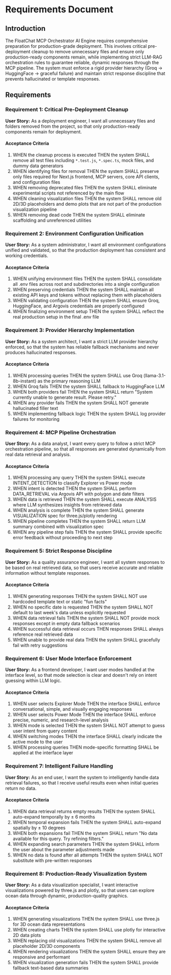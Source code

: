 # Requirements Document

## Introduction

The FloatChat MCP Orchestrator AI Engine requires comprehensive preparation for production-grade deployment. This involves critical pre-deployment cleanup to remove unnecessary files and ensure only production-ready components remain, while implementing strict LLM-RAG orchestration rules to guarantee reliable, dynamic responses through the MCP pipeline. The system must enforce a rigid provider hierarchy (Groq → HuggingFace → graceful failure) and maintain strict response discipline that prevents hallucinated or template responses.

## Requirements

### Requirement 1: Critical Pre-Deployment Cleanup

**User Story:** As a deployment engineer, I want all unnecessary files and folders removed from the project, so that only production-ready components remain for deployment.

#### Acceptance Criteria

1. WHEN the cleanup process is executed THEN the system SHALL remove all test files including `*.test.js`, `*.spec.ts`, mock files, and dummy data generators
2. WHEN identifying files for removal THEN the system SHALL preserve only files required for Next.js frontend, MCP servers, core API clients, and configuration files
3. WHEN removing deprecated files THEN the system SHALL eliminate experimental scripts not referenced by the main flow
4. WHEN cleaning visualization files THEN the system SHALL remove old 2D/3D placeholders and demo plots that are not part of the production visualization pipeline
5. WHEN removing dead code THEN the system SHALL eliminate scaffolding and unreferenced utilities

### Requirement 2: Environment Configuration Unification

**User Story:** As a system administrator, I want all environment configurations unified and validated, so that the production deployment has consistent and working credentials.

#### Acceptance Criteria

1. WHEN unifying environment files THEN the system SHALL consolidate all .env files across root and subdirectories into a single configuration
2. WHEN preserving credentials THEN the system SHALL maintain all existing API keys and tokens without replacing them with placeholders
3. WHEN validating configuration THEN the system SHALL ensure Groq, HuggingFace, and Argovis credentials are properly configured
4. WHEN finalizing environment setup THEN the system SHALL reflect the real production setup in the final .env file

### Requirement 3: Provider Hierarchy Implementation

**User Story:** As a system architect, I want a strict LLM provider hierarchy enforced, so that the system has reliable fallback mechanisms and never produces hallucinated responses.

#### Acceptance Criteria

1. WHEN processing queries THEN the system SHALL use Groq (llama-3.1-8b-instant) as the primary reasoning LLM
2. WHEN Groq fails THEN the system SHALL fallback to HuggingFace LLM
3. WHEN both providers fail THEN the system SHALL return "System currently unable to generate result. Please retry."
4. WHEN any provider fails THEN the system SHALL NOT generate hallucinated filler text
5. WHEN implementing fallback logic THEN the system SHALL log provider failures for monitoring

### Requirement 4: MCP Pipeline Orchestration

**User Story:** As a data analyst, I want every query to follow a strict MCP orchestration pipeline, so that all responses are generated dynamically from real data retrieval and analysis.

#### Acceptance Criteria

1. WHEN processing any query THEN the system SHALL execute INTENT_DETECTION to classify Explorer vs Power mode
2. WHEN intent is detected THEN the system SHALL perform DATA_RETRIEVAL via Argovis API with polygon and date filters
3. WHEN data is retrieved THEN the system SHALL execute ANALYSIS where LLM synthesizes insights from retrieved data
4. WHEN analysis is complete THEN the system SHALL generate VISUALIZATION spec for three.js/plotly rendering
5. WHEN pipeline completes THEN the system SHALL return LLM summary combined with visualization spec
6. WHEN any pipeline step fails THEN the system SHALL provide specific error feedback without proceeding to next step

### Requirement 5: Strict Response Discipline

**User Story:** As a quality assurance engineer, I want all system responses to be based on real retrieved data, so that users receive accurate and reliable information without template responses.

#### Acceptance Criteria

1. WHEN generating responses THEN the system SHALL NOT use hardcoded template text or static "fun facts"
2. WHEN no specific date is requested THEN the system SHALL NOT default to last week's data unless explicitly requested
3. WHEN data retrieval fails THEN the system SHALL NOT provide mock responses except in empty data fallback scenarios
4. WHEN successful data retrieval occurs THEN responses SHALL always reference real retrieved data
5. WHEN unable to provide real data THEN the system SHALL gracefully fail with retry suggestions

### Requirement 6: User Mode Interface Enforcement

**User Story:** As a frontend developer, I want user modes handled at the interface level, so that mode selection is clear and doesn't rely on intent guessing within LLM logic.

#### Acceptance Criteria

1. WHEN user selects Explorer Mode THEN the interface SHALL enforce conversational, simple, and visually engaging responses
2. WHEN user selects Power Mode THEN the interface SHALL enforce precise, numeric, and research-level analysis
3. WHEN mode is selected THEN the system SHALL NOT attempt to guess user intent from query content
4. WHEN switching modes THEN the interface SHALL clearly indicate the active mode to the user
5. WHEN processing queries THEN mode-specific formatting SHALL be applied at the interface layer

### Requirement 7: Intelligent Failure Handling

**User Story:** As an end user, I want the system to intelligently handle data retrieval failures, so that I receive useful results even when initial queries return no data.

#### Acceptance Criteria

1. WHEN data retrieval returns empty results THEN the system SHALL auto-expand temporally by ± 6 months
2. WHEN temporal expansion fails THEN the system SHALL auto-expand spatially by ± 10 degrees
3. WHEN both expansions fail THEN the system SHALL return "No data available for this query. Try refining filters."
4. WHEN expanding search parameters THEN the system SHALL inform the user about the parameter adjustments made
5. WHEN no data is found after all attempts THEN the system SHALL NOT substitute with pre-written responses

### Requirement 8: Production-Ready Visualization System

**User Story:** As a data visualization specialist, I want interactive visualizations powered by three.js and plotly, so that users can explore ocean data through dynamic, production-quality graphics.

#### Acceptance Criteria

1. WHEN generating visualizations THEN the system SHALL use three.js for 3D ocean data representations
2. WHEN creating charts THEN the system SHALL use plotly for interactive 2D data plots
3. WHEN replacing old visualizations THEN the system SHALL remove all placeholder 2D/3D components
4. WHEN rendering visualizations THEN the system SHALL ensure they are responsive and performant
5. WHEN visualization generation fails THEN the system SHALL provide fallback text-based data summaries